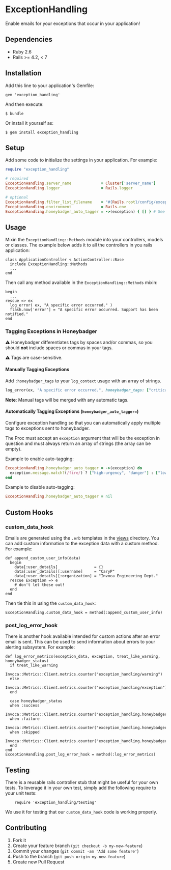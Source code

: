 # ExceptionHandling

Enable emails for your exceptions that occur in your application!

## Dependencies
- Ruby 2.6
- Rails >= 4.2, < 7

## Installation

Add this line to your application's Gemfile:

    gem 'exception_handling'

And then execute:

    $ bundle

Or install it yourself as:

    $ gem install exception_handling

## Setup

Add some code to initialize the settings in your application.
For example:

```ruby
require "exception_handling"

# required
ExceptionHandling.server_name             = Cluster['server_name']
ExceptionHandling.logger                  = Rails.logger

# optional
ExceptionHandling.filter_list_filename    = "#{Rails.root}/config/exception_filters.yml"
ExceptionHandling.environment             = Rails.env
ExceptionHandling.honeybadger_auto_tagger = ->(exception) { [] } # See "Automatically Tagging Exceptions" section below for examples
```

## Usage

Mixin the `ExceptionHandling::Methods` module into your controllers, models or classes. The example below adds it to all the controllers in you rails application:

    class ApplicationController < ActionController::Base
      include ExceptionHandling::Methods
      ...
    end

Then call any method available in the `ExceptionHandling::Methods` mixin:

    begin
      ...
    rescue => ex
      log_error( ex, "A specific error occurred." )
      flash.now['error'] = "A specific error occurred. Support has been notified."
    end

### Tagging Exceptions in Honeybadger

⚠️ Honeybadger differentiates tags by spaces and/or commas, so you should **not** include spaces or commas in your tags.

⚠️ Tags are case-sensitive.

#### Manually Tagging Exceptions

Add `:honeybadger_tags` to your `log_context` usage with an array of strings.

```ruby
log_error(ex, "A specific error occurred.", honeybadger_tags: ["critical", "sequoia"])
```

**Note**: Manual tags will be merged with any automatic tags.

#### Automatically Tagging Exceptions (`honeybadger_auto_tagger=`)

Configure exception handling so that you can automatically apply multiple tags to exceptions sent to honeybadger.

The Proc must accept an `exception` argument that will be the exception in question and must always return an array of strings (the array can be empty).

Example to enable auto-tagging:
```ruby
ExceptionHandling.honeybadger_auto_tagger = ->(exception) do
  exception.message.match?(/fire/) ? ["high-urgency", "danger"] : ["low-urgency"]
end
```

Example to disable auto-tagging:
```ruby
ExceptionHandling.honeybadger_auto_tagger = nil
```

## Custom Hooks

### custom_data_hook

Emails are generated using the `.erb` templates in the [views](./views) directory.  You can add custom information to the exception data with a custom method. For example:

    def append_custom_user_info(data)
      begin
        data[:user_details]                = {}
        data[:user_details][:username]     = "CaryP"
        data[:user_details][:organization] = "Invoca Engineering Dept."
      rescue Exception => e
        # don't let these out!
      end
    end

Then tie this in using the `custom_data_hook`:

    ExceptionHandling.custom_data_hook = method(:append_custom_user_info)


### post_log_error_hook

There is another hook available intended for custom actions after an error email is sent.  This can be used to send information about errors to your alerting subsystem.  For example:

    def log_error_metrics(exception_data, exception, treat_like_warning, honeybadger_status)
      if treat_like_warning
        Invoca::Metrics::Client.metrics.counter("exception_handling/warning")
      else
        Invoca::Metrics::Client.metrics.counter("exception_handling/exception")
      end

      case honeybadger_status
      when :success
        Invoca::Metrics::Client.metrics.counter("exception_handling.honeybadger.success")
      when :failure
        Invoca::Metrics::Client.metrics.counter("exception_handling.honeybadger.failure")
      when :skipped
        Invoca::Metrics::Client.metrics.counter("exception_handling.honeybadger.skipped")
      end
    end
    ExceptionHandling.post_log_error_hook = method(:log_error_metrics)


## Testing

There is a reusable rails controller stub that might be useful for your own tests.  To leverage it in your own test, simply add the following require to your unit tests:

        require 'exception_handling/testing'

We use it for testing that our `custom_data_hook` code is working properly.


## Contributing

1. Fork it
2. Create your feature branch (`git checkout -b my-new-feature`)
3. Commit your changes (`git commit -am 'Add some feature'`)
4. Push to the branch (`git push origin my-new-feature`)
5. Create new Pull Request

